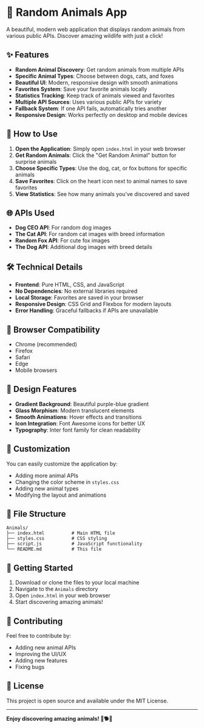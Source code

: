 # 🐾 Random Animals App

A beautiful, modern web application that displays random animals from various public APIs. Discover amazing wildlife with just a click!

## ✨ Features

- **Random Animal Discovery**: Get random animals from multiple APIs
- **Specific Animal Types**: Choose between dogs, cats, and foxes
- **Beautiful UI**: Modern, responsive design with smooth animations
- **Favorites System**: Save your favorite animals locally
- **Statistics Tracking**: Keep track of animals viewed and favorites
- **Multiple API Sources**: Uses various public APIs for variety
- **Fallback System**: If one API fails, automatically tries another
- **Responsive Design**: Works perfectly on desktop and mobile devices

## 🚀 How to Use

1. **Open the Application**: Simply open `index.html` in your web browser
2. **Get Random Animals**: Click the "Get Random Animal" button for surprise animals
3. **Choose Specific Types**: Use the dog, cat, or fox buttons for specific animals
4. **Save Favorites**: Click on the heart icon next to animal names to save favorites
5. **View Statistics**: See how many animals you've discovered and saved

## 🌐 APIs Used

- **Dog CEO API**: For random dog images
- **The Cat API**: For random cat images with breed information
- **Random Fox API**: For cute fox images
- **The Dog API**: Additional dog images with breed details

## 🛠️ Technical Details

- **Frontend**: Pure HTML, CSS, and JavaScript
- **No Dependencies**: No external libraries required
- **Local Storage**: Favorites are saved in your browser
- **Responsive Design**: CSS Grid and Flexbox for modern layouts
- **Error Handling**: Graceful fallbacks if APIs are unavailable

## 📱 Browser Compatibility

- Chrome (recommended)
- Firefox
- Safari
- Edge
- Mobile browsers

## 🎨 Design Features

- **Gradient Background**: Beautiful purple-blue gradient
- **Glass Morphism**: Modern translucent elements
- **Smooth Animations**: Hover effects and transitions
- **Icon Integration**: Font Awesome icons for better UX
- **Typography**: Inter font family for clean readability

## 🔧 Customization

You can easily customize the application by:

- Adding more animal APIs
- Changing the color scheme in `styles.css`
- Adding new animal types
- Modifying the layout and animations

## 📁 File Structure

```
Animals/
├── index.html          # Main HTML file
├── styles.css          # CSS styling
├── script.js           # JavaScript functionality
└── README.md           # This file
```

## 🚀 Getting Started

1. Download or clone the files to your local machine
2. Navigate to the `Animals` directory
3. Open `index.html` in your web browser
4. Start discovering amazing animals!

## 🤝 Contributing

Feel free to contribute by:
- Adding new animal APIs
- Improving the UI/UX
- Adding new features
- Fixing bugs

## 📄 License

This project is open source and available under the MIT License.

---

**Enjoy discovering amazing animals! 🦊🐕🐱**
